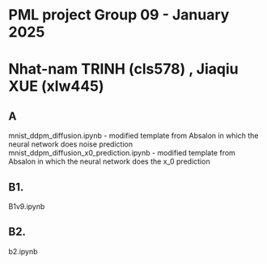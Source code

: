# PML project Group 09  - January 2025
# Nhat-nam TRINH (cls578) , Jiaqiu XUE (xlw445)

## A 
mnist_ddpm_diffusion.ipynb - modified template from Absalon in which the neural network does noise prediction
mnist_ddpm_diffusion_x0_prediction.ipynb - modified template from Absalon in which the neural network does the x_0 prediction

## B1.
B1v9.ipynb

## B2.
b2.ipynb
